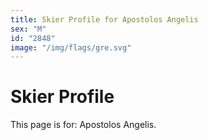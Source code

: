 ```yaml
---
title: Skier Profile for Apostolos Angelis
sex: "M"
id: "2848"
image: "/img/flags/gre.svg" 
---
```


# Skier Profile

This page is for: Apostolos Angelis.
    